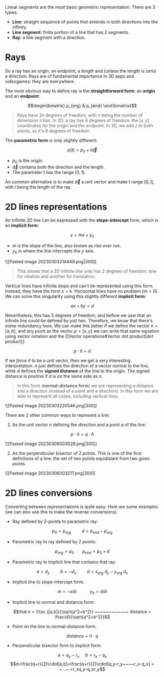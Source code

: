 
Linear segments are the most basic geometric representation. There are 3 types:

- **Line**: straight sequence of points that extends in both directions into the infinity.
- **Line segment**: finite portion of a line that has 2 segments.
- **Ray**: a line segment with a direction.

# Rays

So a ray has an origin, an endpoint, a length and (unless the length is zero) a direction. Rays are of fundamental importance in 3D apps and videogames: they are everywhere.



The most obvious way to define  ray is the **straightforward form**: an **origin** and an **endpoint**:

$$\begin{bmatrix} p_{org} & p_{end}  \end{bmatrix}$$
>Rays have $2n$ degrees of freedom, with $n$ being the number of dimension it has. In 2D, a ray has 4 degrees of freedom: the $[x,y]$ coordinates for the origin and the endpoint. In 3D, we add $z$ to both points, so it's 6 degrees of freedom.

The **parametric form** is only slightly different:

$$p(t) = p_0 + t \vec d$$

- $p_0$ is the origin.
- $\vec d$ contains both the direction and the length. 
- The parameter $t$ has the range $[0, 1]$.

An common alternative is to make $\vec d$ a unit vector and make $t$ range $[0, l]$, with $l$ being the length of the ray.

# 2D lines representations

An infinite 2D line can be expressed with the **slope-intercept** form, which is an **implicit form**:

$$y=mx+y_0$$

- $m$ is the slope of the line, also known as _rise over run_.
- $y_0$ is where the line intercepts the $y$ axis.

![[Pasted image 20230303214449.png|300]]

>This shows that a 2D infinite line only has 2 degrees of freedom: one for rotation and another for translation. 

Vertical lines have infinite slope and can't be represented using this form. Instead, they have the form $x=k$. Horizontal lines have no problem ($m=0$). We can solve this singularity using this slightly different **implicit form**:

$$ax + by = d$$

Nevertheless, this has 3 degrees of freedom, and before we saw that an infinite line could be defined by just two. Therefore, we know that there's some redundancy here. We can make this better if we define the vector $n=[a,b]$, and any point as the vector $p=[x,y]$ we can write that same equation using vector notation and the [[Vector operations#Vector dot product|dot product]]:

$$p \cdot \hat n = d$$

If we _force_ $\hat n$ to be a unit vector, then we get a very interesting interpretation. $n$ just defines the direction of a vector normal to the line, while $d$ defines the **signed distance** of the line to the origin. The signed distance is positive if $d$ is on the same side as $n$. 

>In this form (**normal-distance form**) we are representing a distance and a direction (instead of a point and a direction). In this form we are able to represent all cases, including vertical lines.

![[Pasted image 20230303220546.png|300]]

There are 2 other common ways to represent a line: 

1. As the unit vector $n$ defining the direction and a point $q$ of the line:

$$p \cdot \hat n = q \cdot \hat n$$

![[Pasted image 20230306003028.png|300]]

2. As the perpendicular bisector of 2 points. This is one of the first definitions of a line: the set of two points equidistant from two given points.

![[Pasted image 20230306003217.png|300]]

# 2D lines conversions

Converting between representations is quite easy. Here are some examples (we can also use this to make the reverse conversions):

- Ray defined by 2-points to parametric ray:

$$p_0=p_{org} ~~~~~~~~~d=p_{end}-p_{org}$$

- Parametric ray to ray defined by 2 points:

$$p_{org}= p_0~ ~~~~~~ p_{end}=p_0+d$$

- Parametric ray to implicit line that contains that ray:

$$a=d_y ~~~~~~~~~ b = -d_x ~~~~~~~~~ d=x_{org}~d_y - y_{org}~d_x$$

- Implicit line to slope-intercept form:

$$m=-a/b ~~~~~~~~~~~ y_0=d/b$$

- Implicit line to normal and distance form:

$$\hat n = \frac {[a,b]}{\sqrt{a^2+b^2}} ~~~~~~~~~~~~ distance = \frac{d}{\sqrt{a^2+b^2}}$$

- Point on the line to normal-distance form:

$$distance = \hat n \cdot q$$

- Perpendicular bisector form to implicit form:

$$a=q_y-r_y ~~~~~ b=r_x-q_x$$
$$d=\frac{q+r}{2}\cdot[a,b]=\frac{q+r}{2}\cdot[q_y-r_y~~~~r_x-q_x] = ~...~ =r_xq_y-q_xr_y$$